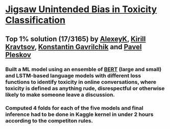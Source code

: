 # [Jigsaw Unintended Bias in Toxicity Classification](https://www.kaggle.com/c/jigsaw-unintended-bias-in-toxicity-classification)

## Top 1% solution (17/3165) by [AlexeyK](https://www.kaggle.com/akuritsyn), [Kirill Kravtsov](https://www.kaggle.com/altkirill), [Konstantin Gavrilchik](https://www.kaggle.com/dempton) and [Pavel Pleskov](https://www.kaggle.com/ppleskov) 

### Built a ML model using an ensemble of [BERT](http://jalammar.github.io/illustrated-bert/) (large and small) and LSTM-based language models with different loss functions to identify toxicity in online conversations, where toxicity is defined as anything rude, disrespectful or otherwise likely to make someone leave a discussion. 

### Computed 4 folds for each of the five models and final inference had to be done in Kaggle kernel in under 2 hours according to the competiton rules.
